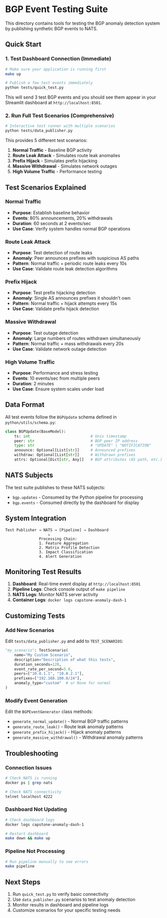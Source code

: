 # BGP Event Testing Suite

This directory contains tools for testing the BGP anomaly detection system by publishing synthetic BGP events to NATS.

## Quick Start

### 1. Test Dashboard Connection (Immediate)

```bash
# Make sure your application is running first
make up

# Publish a few test events immediately
python tests/quick_test.py
```

This will send 3 test BGP events and you should see them appear in your Streamlit dashboard at `http://localhost:8501`.

### 2. Run Full Test Scenarios (Comprehensive)

```bash
# Interactive test runner with multiple scenarios
python tests/data_publisher.py
```

This provides 5 different test scenarios:

1. **Normal Traffic** - Baseline BGP activity
2. **Route Leak Attack** - Simulates route leak anomalies  
3. **Prefix Hijack** - Simulates prefix hijacking
4. **Massive Withdrawal** - Simulates network outages
5. **High Volume Traffic** - Performance testing

## Test Scenarios Explained

### Normal Traffic

- **Purpose**: Establish baseline behavior
- **Events**: 80% announcements, 20% withdrawals
- **Duration**: 60 seconds at 2 events/sec
- **Use Case**: Verify system handles normal BGP operations

### Route Leak Attack

- **Purpose**: Test detection of route leaks
- **Anomaly**: Peer announces prefixes with suspicious AS paths
- **Pattern**: Normal traffic + periodic route leaks every 10s
- **Use Case**: Validate route leak detection algorithms

### Prefix Hijack

- **Purpose**: Test prefix hijacking detection
- **Anomaly**: Single AS announces prefixes it shouldn't own
- **Pattern**: Normal traffic + hijack attempts every 15s
- **Use Case**: Validate prefix hijack detection

### Massive Withdrawal  

- **Purpose**: Test outage detection
- **Anomaly**: Large numbers of routes withdrawn simultaneously
- **Pattern**: Normal traffic + mass withdrawals every 20s
- **Use Case**: Validate network outage detection

### High Volume Traffic

- **Purpose**: Performance and stress testing
- **Events**: 10 events/sec from multiple peers
- **Duration**: 2 minutes
- **Use Case**: Ensure system scales under load

## Data Format

All test events follow the `BGPUpdate` schema defined in `python/utils/schema.py`:

```python
class BGPUpdate(BaseModel):
    ts: int                           # Unix timestamp
    peer: str                         # BGP peer IP address  
    type: str                         # "UPDATE" | "NOTIFICATION"
    announce: Optional[List[str]]     # Announced prefixes
    withdraw: Optional[List[str]]     # Withdrawn prefixes  
    attrs: Optional[Dict[str, Any]]   # BGP attributes (AS path, etc.)
```

## NATS Subjects

The test suite publishes to these NATS subjects:

- `bgp.updates` - Consumed by the Python pipeline for processing
- `bgp.events` - Consumed directly by the dashboard for display

## System Integration

``` text
Test Publisher → NATS → [Pipeline] → Dashboard
                   ↓
               Processing Chain:
               1. Feature Aggregation
               2. Matrix Profile Detection  
               3. Impact Classification
               4. Alert Generation
```

## Monitoring Test Results

1. **Dashboard**: Real-time event display at `http://localhost:8501`
2. **Pipeline Logs**: Check console output of `make pipeline`
3. **NATS Logs**: Monitor NATS server activity
4. **Container Logs**: `docker logs capstone-anomaly-dash-1`

## Customizing Tests

### Add New Scenarios

Edit `tests/data_publisher.py` and add to `TEST_SCENARIOS`:

```python
"my_scenario": TestScenario(
    name="My Custom Scenario",
    description="Description of what this tests",
    duration_seconds=120,
    event_rate_per_second=5.0,
    peers=["10.0.1.1", "10.0.2.1"],
    prefixes=["192.168.100.0/24"],
    anomaly_type="custom"  # or None for normal
)
```

### Modify Event Generation

Edit the `BGPEventGenerator` class methods:

- `generate_normal_update()` - Normal BGP traffic patterns
- `generate_route_leak()` - Route leak anomaly patterns
- `generate_prefix_hijack()` - Hijack anomaly patterns
- `generate_massive_withdrawal()` - Withdrawal anomaly patterns

## Troubleshooting

### Connection Issues

```bash
# Check NATS is running
docker ps | grep nats

# Check NATS connectivity  
telnet localhost 4222
```

### Dashboard Not Updating

```bash
# Check dashboard logs
docker logs capstone-anomaly-dash-1

# Restart dashboard
make down && make up
```

### Pipeline Not Processing

```bash
# Run pipeline manually to see errors
make pipeline
```

## Next Steps

1. Run `quick_test.py` to verify basic connectivity
2. Use `data_publisher.py` scenarios to test anomaly detection
3. Monitor results in dashboard and pipeline logs
4. Customize scenarios for your specific testing needs
